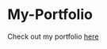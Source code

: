 # My-Portfolio

Check out my portfolio [here](https://my-developer-portfolio-3574b.firebaseapp.com/)
